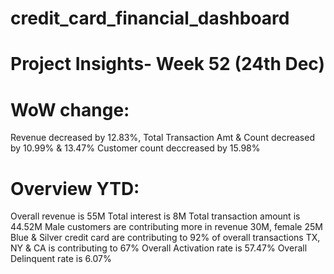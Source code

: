 # credit_card_financial_dashboard

# Project Insights- Week 52 (24th Dec)
# WoW change:
Revenue decreased by 12.83%,
Total Transaction Amt & Count decreased by 10.99% & 13.47%
Customer count deccreased by 15.98%
# Overview YTD:
Overall revenue is 55M
Total interest is 8M
Total transaction amount is 44.52M
Male customers are contributing more in revenue 30M, female 25M
Blue & Silver credit card are contributing to 92% of overall transactions
TX, NY & CA is contributing to 67%
Overall Activation rate is 57.47%
Overall Delinquent rate is 6.07%

